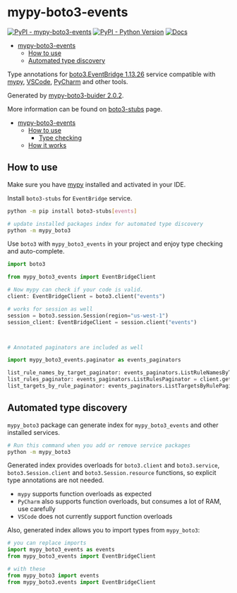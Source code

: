 # mypy-boto3-events

[![PyPI - mypy-boto3-events](https://img.shields.io/pypi/v/mypy-boto3-events.svg?color=blue)](https://pypi.org/project/mypy-boto3-events)
[![PyPI - Python Version](https://img.shields.io/pypi/pyversions/mypy-boto3-events.svg?color=blue)](https://pypi.org/project/mypy-boto3-events)
[![Docs](https://img.shields.io/readthedocs/mypy-boto3-builder.svg?color=blue)](https://mypy-boto3-builder.readthedocs.io/)

- [mypy-boto3-events](#mypy-boto3-events)
  - [How to use](#how-to-use)
  - [Automated type discovery](#automated-type-discovery)


Type annotations for
[boto3.EventBridge 1.13.26](https://boto3.amazonaws.com/v1/documentation/api/1.13.26/reference/services/events.html#EventBridge) service
compatible with [mypy](https://github.com/python/mypy), [VSCode](https://code.visualstudio.com/),
[PyCharm](https://www.jetbrains.com/pycharm/) and other tools.

Generated by [mypy-boto3-buider 2.0.2](https://github.com/vemel/mypy_boto3_builder).

More information can be found on [boto3-stubs](https://pypi.org/project/boto3-stubs/) page.

- [mypy-boto3-events](#mypy-boto3-events)
  - [How to use](#how-to-use)
    - [Type checking](#type-checking)
  - [How it works](#how-it-works)

## How to use

Make sure you have [mypy](https://github.com/python/mypy) installed and activated in your IDE.

Install `boto3-stubs` for `EventBridge` service.

```bash
python -m pip install boto3-stubs[events]

# update installed packages index for automated type discovery
python -m mypy_boto3
```

Use `boto3` with `mypy_boto3_events` in your project and enjoy type checking and auto-complete.

```python
import boto3

from mypy_boto3_events import EventBridgeClient

# Now mypy can check if your code is valid.
client: EventBridgeClient = boto3.client("events")

# works for session as well
session = boto3.session.Session(region="us-west-1")
session_client: EventBridgeClient = session.client("events")



# Annotated paginators are included as well

import mypy_boto3_events.paginator as events_paginators

list_rule_names_by_target_paginator: events_paginators.ListRuleNamesByTargetPaginator = client.get_paginator("list_rule_names_by_target")
list_rules_paginator: events_paginators.ListRulesPaginator = client.get_paginator("list_rules")
list_targets_by_rule_paginator: events_paginators.ListTargetsByRulePaginator = client.get_paginator("list_targets_by_rule")
```

## Automated type discovery

`mypy_boto3` package can generate index for `mypy_boto3_events` and other installed services.

```bash
# Run this command when you add or remove service packages
python -m mypy_boto3
```

Generated index provides overloads for `boto3.client` and `boto3.service`,
`boto3.Session.client` and `boto3.Session.resource` functions,
so explicit type annotations are not needed.

- `mypy` supports function overloads as expected
- `PyCharm` also supports function overloads, but consumes a lot of RAM, use carefully
- `VSCode` does not currently support function overloads

Also, generated index allows you to import types from `mypy_boto3`:

```python
# you can replace imports
import mypy_boto3_events as events
from mypy_boto3_events import EventBridgeClient

# with these
from mypy_boto3 import events
from mypy_boto3.events import EventBridgeClient
```